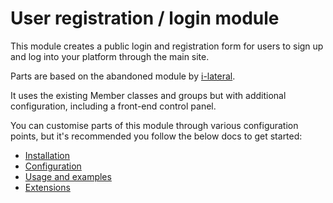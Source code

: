 # User registration / login module

This module creates a public login and registration form for users to sign up and log into your platform through the main site.

Parts are based on the abandoned module by [i-lateral](https://packagist.org/packages/i-lateral/silverstripe-users).

It uses the existing Member classes and groups but with additional configuration, including a front-end control panel.

You can customise parts of this module through various configuration points, but it's recommended you follow the below docs to get started:

* [Installation](Installation.md)
* [Configuration](Configuration.md)
* [Usage and examples](Usage.md)
* [Extensions](Extensions.md)

